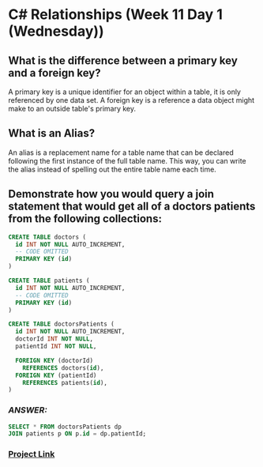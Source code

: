 # C# Relationships (Week 11 Day 1 (Wednesday))

## What is the difference between a primary key and a foreign key?

A primary key is a unique identifier for an object within a table, it is only referenced by one data set. A foreign key is a reference a data object might make to an outside table's primary key. 

## What is an Alias?

An alias is a replacement name for a table name that can be declared following the first instance of the full table name. This way, you can write the alias instead of spelling out the entire table name each time.

## Demonstrate how you would query a join statement that would get all of a doctors patients from the following collections:

```sql
CREATE TABLE doctors (
  id INT NOT NULL AUTO_INCREMENT,
  -- CODE OMITTED
  PRIMARY KEY (id)
)

CREATE TABLE patients (
  id INT NOT NULL AUTO_INCREMENT,
  -- CODE OMITTED
  PRIMARY KEY (id)
)

CREATE TABLE doctorsPatients (
  id INT NOT NULL AUTO_INCREMENT,
  doctorId INT NOT NULL,
  patientId INT NOT NULL,

  FOREIGN KEY (doctorId)
    REFERENCES doctors(id),
  FOREIGN KEY (patientId)
    REFERENCES patients(id),
)
```
### *ANSWER:*
```sql
SELECT * FROM doctorsPatients dp
JOIN patients p ON p.id = dp.patientId;

```

### [Project Link](https://github.com/CyberTomB/csharp_contractors)